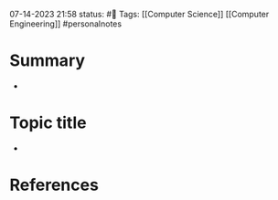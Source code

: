 07-14-2023 21:58
status: #📝
Tags: [[Computer Science]] [[Computer Engineering]] #personalnotes 

# Summary 
- 

# Topic title 
- 

# References
